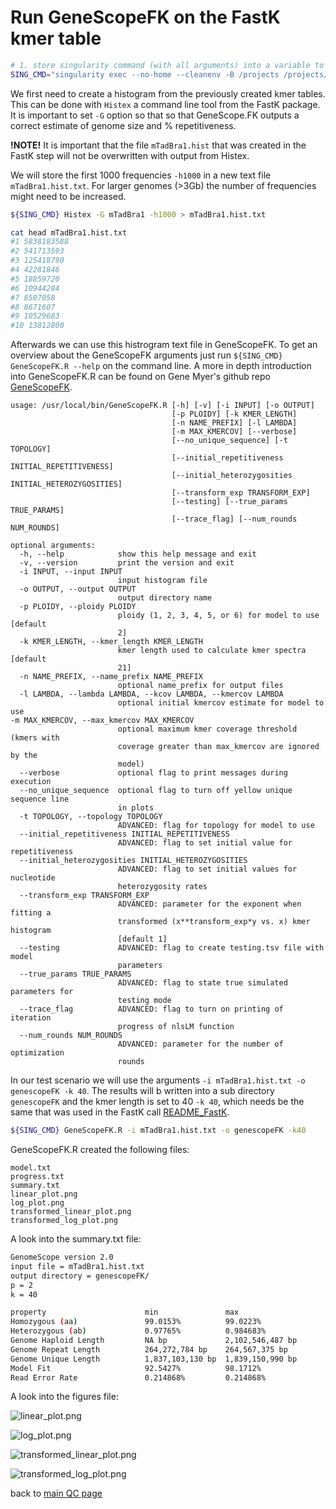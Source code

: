# Run GeneScopeFK on the FastK kmer table 

```bash 
# 1. store singularity command (with all arguments) into a variable to facilitate the command line call
SING_CMD="singularity exec --no-home --cleanenv -B /projects /projects/dazzler/pippel/prog/assembly-workshop/assembly-workshop_v0.6.3.sif"
```

We first need to create a histogram from the previously created kmer tables. This can be done 
with `Histex` a command line tool from the FastK package. It is important to set `-G` option so that so that GeneScope.FK outputs a correct estimate of genome size and % repetitiveness.

**!NOTE!** It is important that the file `mTadBra1.hist` that was created in the FastK step will not be overwritten with output from Histex. 

We will store the first 1000 frequencies `-h1000` in a new text file `mTadBra1.hist.txt`. For larger genomes (>3Gb) the number of frequencies might need to be increased. 

```bash 
${SING_CMD} Histex -G mTadBra1 -h1000 > mTadBra1.hist.txt

cat head mTadBra1.hist.txt
#1 5838183588
#2 541713593
#3 125418790
#4 42281846
#5 18859720
#6 10944284
#7 8507058
#8 8671607
#9 10529683
#10 13812800
```
Afterwards we can use this histrogram text file in GeneScopeFK. 
To get an overview about the GeneScopeFK arguments just run `${SING_CMD} GeneScopeFK.R --help` on the command line. A more in depth introduction into GeneScopeFK.R can be found on Gene Myer's github repo [GeneScopeFK](https://github.com/thegenemyers/GeneScope.FK).

```
usage: /usr/local/bin/GeneScopeFK.R [-h] [-v] [-i INPUT] [-o OUTPUT]
                                    [-p PLOIDY] [-k KMER_LENGTH]
                                    [-n NAME_PREFIX] [-l LAMBDA]
                                    [-m MAX_KMERCOV] [--verbose]
                                    [--no_unique_sequence] [-t TOPOLOGY]
                                    [--initial_repetitiveness INITIAL_REPETITIVENESS]
                                    [--initial_heterozygosities INITIAL_HETEROZYGOSITIES]
                                    [--transform_exp TRANSFORM_EXP]
                                    [--testing] [--true_params TRUE_PARAMS]
                                    [--trace_flag] [--num_rounds NUM_ROUNDS]

optional arguments:
  -h, --help            show this help message and exit
  -v, --version         print the version and exit
  -i INPUT, --input INPUT
                        input histogram file
  -o OUTPUT, --output OUTPUT
                        output directory name
  -p PLOIDY, --ploidy PLOIDY
                        ploidy (1, 2, 3, 4, 5, or 6) for model to use [default
                        2]
  -k KMER_LENGTH, --kmer_length KMER_LENGTH
                        kmer length used to calculate kmer spectra [default
                        21]
  -n NAME_PREFIX, --name_prefix NAME_PREFIX
                        optional name_prefix for output files
  -l LAMBDA, --lambda LAMBDA, --kcov LAMBDA, --kmercov LAMBDA
                        optional initial kmercov estimate for model to use
-m MAX_KMERCOV, --max_kmercov MAX_KMERCOV
                        optional maximum kmer coverage threshold (kmers with
                        coverage greater than max_kmercov are ignored by the
                        model)  
  --verbose             optional flag to print messages during execution
  --no_unique_sequence  optional flag to turn off yellow unique sequence line
                        in plots
  -t TOPOLOGY, --topology TOPOLOGY
                        ADVANCED: flag for topology for model to use
  --initial_repetitiveness INITIAL_REPETITIVENESS
                        ADVANCED: flag to set initial value for repetitiveness
  --initial_heterozygosities INITIAL_HETEROZYGOSITIES
                        ADVANCED: flag to set initial values for nucleotide
                        heterozygosity rates
  --transform_exp TRANSFORM_EXP 
                        ADVANCED: parameter for the exponent when fitting a
                        transformed (x**transform_exp*y vs. x) kmer histogram
                        [default 1]
  --testing             ADVANCED: flag to create testing.tsv file with model
                        parameters
  --true_params TRUE_PARAMS
                        ADVANCED: flag to state true simulated parameters for
                        testing mode
  --trace_flag          ADVANCED: flag to turn on printing of iteration
                        progress of nlsLM function
  --num_rounds NUM_ROUNDS
                        ADVANCED: parameter for the number of optimization
                        rounds  
```

In our test scenario we will use the arguments `-i mTadBra1.hist.txt -o genescopeFK -k 40`. The results will b written into a sub directory `genescopeFK` and the kmer length is set to 40 `-k 40`, which needs be the same that was used in the FastK call [README_FastK](./README_FastK.md). 

```bash 
${SING_CMD} GeneScopeFK.R -i mTadBra1.hist.txt -o genescopeFK -k40
```

GeneScopeFK.R created the following files: 
```
model.txt  
progress.txt  
summary.txt  
linear_plot.png  
log_plot.png  
transformed_linear_plot.png  
transformed_log_plot.png
```

A look into the summary.txt file:
```bash 
GenomeScope version 2.0
input file = mTadBra1.hist.txt
output directory = genescopeFK/
p = 2
k = 40

property                      min               max               
Homozygous (aa)               99.0153%          99.0223%          
Heterozygous (ab)             0.97765%          0.984683%         
Genome Haploid Length         NA bp             2,102,546,487 bp  
Genome Repeat Length          264,272,784 bp    264,567,375 bp    
Genome Unique Length          1,837,103,130 bp  1,839,150,990 bp  
Model Fit                     92.5427%          98.1712%          
Read Error Rate               0.214868%         0.214868%    
```

A look into the figures file:

![linear_plot.png](./genescopeFK/linear_plot.png)

![log_plot.png](./genescopeFK/log_plot.png)

![transformed_linear_plot.png](./genescopeFK/transformed_linear_plot.png)

![transformed_log_plot.png](./genescopeFK/transformed_log_plot.png)

back to [main QC page](./README.md)